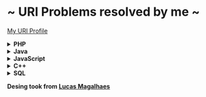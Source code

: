 #  ~ URI Problems resolved by me ~

<a href="https://www.beecrowd.com.br/judge/pt/profile/479086"> My URI Profile </a>

<!-- PHP -->
<details>
    <summary><strong>PHP</strong></summary>
    <br />
    <div align="left">
        <table border=1>
            <tr>
                <th colspan="4">Beginner</th>
            </tr>
            <tr>
                <th colspan="4"></th>
            </tr>
            <tr>
                <th>#</th>
                <th>Name</th>
                <th>Solved</th>
                <th>Status</th>
            </tr>
            <tr>
                <td align="center"><a href="https://www.beecrowd.com.br/judge/en/problems/view/1000">1000</a></td>
                <td align="center">Hello World!</td>
                <td align="center"><a href="https://github.com/felipeghizo/Exercicios_URI/blob/main/php/URI-1000.txt">Code</a></td>
                <td align="center">✅</td>
            </tr>
            <tr>
                <td align="center"><a href="https://www.beecrowd.com.br/judge/en/problems/view/1001">1001</a></td>
                <td align="center">Extremely Basic</td>
                <td align="center"><a href="https://github.com/felipeghizo/Exercicios_URI/blob/main/php/URI-1001.txt">Code</a></td>
                <td align="center">✅</td>
            </tr>
            <tr>
                <td align="center"><a href="https://www.beecrowd.com.br/judge/en/problems/view/1002">1002</a></td>
                <td align="center">Area of a Circle</td>
                <td align="center"><a href="https://github.com/felipeghizo/Exercicios_URI/blob/main/php/URI-1002.txt">Code</a></td>
                <td align="center">✅</td>
            </tr>
            <tr>
                <td align="center"><a href="https://www.beecrowd.com.br/judge/en/problems/view/1003">1003</a></td>
                <td align="center">Simple Sum</td>
                <td align="center"><a href="https://github.com/felipeghizo/Exercicios_URI/blob/main/php/URI-1003.txt">Code</a></td>
                <td align="center">✅</td>
            </tr>
            <tr>
                <td align="center"><a href="https://www.beecrowd.com.br/judge/en/problems/view/1004">1004</a></td>
                <td align="center">Simple Product</td>
                <td align="center"><a href="https://github.com/felipeghizo/Exercicios_URI/blob/main/php/URI-1004.txt">Code</a></td>
                <td align="center">✅</td>
            </tr>
            <tr>
                <td align="center"><a href="https://www.beecrowd.com.br/judge/en/problems/view/1005">1005</a></td>
                <td align="center">Average 1</td>
                <td align="center"><a href="https://github.com/felipeghizo/Exercicios_URI/blob/main/php/URI-1005.txt">Code</a></td>
                <td align="center">✅</td>
            </tr>
            <tr>
                <td align="center"><a href="https://www.beecrowd.com.br/judge/en/problems/view/1006">1006</a></td>
                <td align="center">Average 2</td>
                <td align="center"><a href="https://github.com/felipeghizo/Exercicios_URI/blob/main/php/URI-1006.txt">Code</a></td>
                <td align="center">✅</td>
            </tr>
            <tr>
                <td align="center"><a href="https://www.beecrowd.com.br/judge/en/problems/view/1007">1007</a></td>
                <td align="center">Difference</td>
                <td align="center"><a href="https://github.com/felipeghizo/Exercicios_URI/blob/main/php/URI-1007.txt">Code</a></td>
                <td align="center">✅</td>
            </tr>
            <tr>
                <td align="center"><a href="https://www.beecrowd.com.br/judge/en/problems/view/1008">1008</a></td>
                <td align="center">Salary</td>
                <td align="center"><a href="https://github.com/felipeghizo/Exercicios_URI/blob/main/php/URI-1008.txt">Code</a></td>
                <td align="center">✅</td>
            </tr>
            <tr>
                <td align="center"><a href="https://www.beecrowd.com.br/judge/en/problems/view/1009">1009</a></td>
                <td align="center">Salary with Bonus</td>
                <td align="center"><a href="https://github.com/felipeghizo/Exercicios_URI/blob/main/php/URI-1009.txt">Code</a></td>
                <td align="center">✅</td>
            </tr>
            <tr>
                <td align="center"><a href="https://www.beecrowd.com.br/judge/en/problems/view/1010">1010</a></td>
                <td align="center">Simple Calculate</td>
                <td align="center"><a href="https://github.com/felipeghizo/Exercicios_URI/blob/main/php/URI-1010.txt">Code</a></td>
                <td align="center">✅</td>
            </tr>
        </table>
</details>
<!-- PHP -->

<!-- Java -->
<details>
    <summary><strong>Java</strong></summary>
    <br />
    <div align="left">
        <table border=1>
            <tr>
                <th colspan="4">Beginner</th>
            </tr>
            <tr>
                <th colspan="4"></th>
            </tr>
            <tr>
                <th>#</th>
                <th>Name</th>
                <th>Solved</th>
                <th>Status</th>
            </tr>
            <tr>
                <td align="center"><a href="https://www.beecrowd.com.br/judge/en/problems/view/1000">1000</a></td>
                <td align="center">Hello World!</td>
                <td align="center"><a href="https://github.com/felipeghizo/Exercicios_URI/blob/main/java/URI-1000.txt">Code</a></td>
                <td align="center">✅</td>
            </tr>
            <tr>
                <td align="center"><a href="https://www.beecrowd.com.br/judge/en/problems/view/1001">1001</a></td>
                <td align="center">Extremely Basic</td>
                <td align="center"><a href="https://github.com/felipeghizo/Exercicios_URI/blob/main/java/URI-1001.txt">Code</a></td>
                <td align="center">✅</td>
            </tr>
            <tr>
                <td align="center"><a href="https://www.beecrowd.com.br/judge/en/problems/view/1002">1002</a></td>
                <td align="center">Area of a Circle</td>
                <td align="center"><a href="https://github.com/felipeghizo/Exercicios_URI/blob/main/java/URI-1002.txt">Code</a></td>
                <td align="center">✅</td>
            </tr>
            <tr>
                <td align="center"><a href="https://www.beecrowd.com.br/judge/en/problems/view/1003">1003</a></td>
                <td align="center">Simple Sum</td>
                <td align="center"><a href="https://github.com/felipeghizo/Exercicios_URI/blob/main/java/URI-1003.txt">Code</a></td>
                <td align="center">✅</td>
            </tr>
            <tr>
                <td align="center"><a href="https://www.beecrowd.com.br/judge/en/problems/view/1004">1004</a></td>
                <td align="center">Simple Product</td>
                <td align="center"><a href="https://github.com/felipeghizo/Exercicios_URI/blob/main/java/URI-1004.txt">Code</a></td>
                <td align="center">✅</td>
            </tr>
            <tr>
                <td align="center"><a href="https://www.beecrowd.com.br/judge/en/problems/view/1005">1005</a></td>
                <td align="center">Average 1</td>
                <td align="center"><a href="https://github.com/felipeghizo/Exercicios_URI/blob/main/java/URI-1005.txt">Code</a></td>
                <td align="center">✅</td>
            </tr>
            <tr>
                <td align="center"><a href="https://www.beecrowd.com.br/judge/en/problems/view/1006">1006</a></td>
                <td align="center">Average 2</td>
                <td align="center"><a href="https://github.com/felipeghizo/Exercicios_URI/blob/main/java/URI-1006.txt">Code</a></td>
                <td align="center">✅</td>
            </tr>
            <tr>
                <td align="center"><a href="https://www.beecrowd.com.br/judge/en/problems/view/1007">1007</a></td>
                <td align="center">Difference</td>
                <td align="center"><a href="https://github.com/felipeghizo/Exercicios_URI/blob/main/java/URI-1007.txt">Code</a></td>
                <td align="center">✅</td>
            </tr>
            <tr>
                <td align="center"><a href="https://www.beecrowd.com.br/judge/en/problems/view/1008">1008</a></td>
                <td align="center">Salary</td>
                <td align="center"><a href="https://github.com/felipeghizo/Exercicios_URI/blob/main/java/URI-1008.txt">Code</a></td>
                <td align="center">✅</td>
            </tr>
            <tr>
                <td align="center"><a href="https://www.beecrowd.com.br/judge/en/problems/view/1009">1009</a></td>
                <td align="center">Salary with Bonus</td>
                <td align="center"><a href="https://github.com/felipeghizo/Exercicios_URI/blob/main/java/URI-1009.txt">Code</a></td>
                <td align="center">✅</td>
            </tr>
            <tr>
                <td align="center"><a href="https://www.beecrowd.com.br/judge/en/problems/view/1010">1010</a></td>
                <td align="center">Simple Calculate</td>
                <td align="center"><a href="https://github.com/felipeghizo/Exercicios_URI/blob/main/java/URI-1010.txt">Code</a></td>
                <td align="center">✅</td>
            </tr>
            <tr>
                <td align="center"><a href="https://www.beecrowd.com.br/judge/en/problems/view/1011">1011</a></td>
                <td align="center">Sphere</td>
                <td align="center"><a href="https://github.com/felipeghizo/Exercicios_URI/blob/main/java/URI-1011.txt">Code</a></td>
                <td align="center">✅</td>
            </tr>
            <tr>
                <td align="center"><a href="https://www.beecrowd.com.br/judge/en/problems/view/1012">1012</a></td>
                <td align="center">Area</td>
                <td align="center"><a href="https://github.com/felipeghizo/Exercicios_URI/blob/main/java/URI-1012.txt">Code</a></td>
                <td align="center">✅</td>
            </tr>
            <tr>
                <td align="center"><a href="https://www.beecrowd.com.br/judge/en/problems/view/1013">1013</a></td>
                <td align="center">The Greatest</td>
                <td align="center"><a href="https://github.com/felipeghizo/Exercicios_URI/blob/main/java/URI-1013.txt">Code</a></td>
                <td align="center">✅</td>
            </tr>
            <tr>
                <td align="center"><a href="https://www.beecrowd.com.br/judge/en/problems/view/1014">1014</a></td>
                <td align="center">Consumption</td>
                <td align="center"><a href="https://github.com/felipeghizo/Exercicios_URI/blob/main/java/URI-1014.txt">Code</a></td>
                <td align="center">✅</td>
            </tr>
            <tr>
                <td align="center"><a href="https://www.beecrowd.com.br/judge/en/problems/view/1015">1015</a></td>
                <td align="center">Distance Between Two Points</td>
                <td align="center"><a href="https://github.com/felipeghizo/Exercicios_URI/blob/main/java/URI-1015.txt">Code</a></td>
                <td align="center">✅</td>
            </tr>
            <tr>
                <td align="center"><a href="https://www.beecrowd.com.br/judge/en/problems/view/1016">1016</a></td>
                <td align="center">Distance</td>
                <td align="center"><a href="https://github.com/felipeghizo/Exercicios_URI/blob/main/java/URI-1016.txt">Code</a></td>
                <td align="center">✅</td>
            </tr>
            <tr>
                <td align="center"><a href="https://www.beecrowd.com.br/judge/en/problems/view/1017">1017</a></td>
                <td align="center">Fuel Spent</td>
                <td align="center"><a href="https://github.com/felipeghizo/Exercicios_URI/blob/main/java/URI-1017.txt">Code</a></td>
                <td align="center">✅</td>
            </tr>
            <tr>
                <td align="center"><a href="https://www.beecrowd.com.br/judge/en/problems/view/1018">1018</a></td>
                <td align="center">Banknotes</td>
                <td align="center"><a href="https://github.com/felipeghizo/Exercicios_URI/blob/main/java/URI-1018.txt">Code</a></td>
                <td align="center">✅</td>
            </tr>
            <tr>
                <td align="center"><a href="https://www.beecrowd.com.br/judge/en/problems/view/1019">1019</a></td>
                <td align="center">Time Conversion</td>
                <td align="center"><a href="https://github.com/felipeghizo/Exercicios_URI/blob/main/java/URI-1019.txt">Code</a></td>
                <td align="center">✅</td>
            </tr>
            <tr>
                <td align="center"><a href="https://www.beecrowd.com.br/judge/en/problems/view/1020">1020</a></td>
                <td align="center">Age in Days</td>
                <td align="center"><a href="https://github.com/felipeghizo/Exercicios_URI/blob/main/java/URI-1020.txt">Code</a></td>
                <td align="center">✅</td>
            </tr>
	    <tr>
                <td align="center"><a href="https://judge.beecrowd.com/pt/problems/view/1045">1045</a></td>
                <td align="center">Tipos de Triângulos</td>
                <td align="center"><a href="https://github.com/felipeghizo/Exercicios_URI/blob/main/java/URI-1045.txt">Code</a></td>
                <td align="center">✅</td>
            </tr>
	    <tr>
                <td align="center"><a href="https://judge.beecrowd.com/pt/problems/view/1046">1046</a></td>
                <td align="center">Tempo de Jogo</td>
                <td align="center"><a href="https://github.com/felipeghizo/Exercicios_URI/blob/main/java/URI-1046.txt">Code</a></td>
                <td align="center">✅</td>
            </tr>
	    <tr>
                <td align="center"><a href="https://judge.beecrowd.com/pt/problems/view/1047">1047</a></td>
                <td align="center">Tempo de Jogo com Minutos</td>
                <td align="center"><a href="https://github.com/felipeghizo/Exercicios_URI/blob/main/java/URI-1047.txt">Code</a></td>
                <td align="center">✅</td>
            </tr>
	    <tr>
                <td align="center"><a href="https://judge.beecrowd.com/pt/problems/view/1048">1048</a></td>
                <td align="center">Aumento de Salário</td>
                <td align="center"><a href="https://github.com/felipeghizo/Exercicios_URI/blob/main/java/URI-1048.txt">Code</a></td>
                <td align="center">✅</td>
            </tr>
	    <tr>
                <td align="center"><a href="https://judge.beecrowd.com/pt/problems/view/1049">1049</a></td>
                <td align="center">AnimaL</td>
                <td align="center"><a href="https://github.com/felipeghizo/Exercicios_URI/blob/main/java/URI-1049.txt">Code</a></td>
                <td align="center">✅</td>
            </tr>
	    <tr>
                <td align="center"><a href="https://judge.beecrowd.com/pt/problems/view/1050">1050</a></td>
                <td align="center">DDD</td>
                <td align="center"><a href="https://github.com/felipeghizo/Exercicios_URI/blob/main/java/URI-1050.txt">Code</a></td>
                <td align="center">✅</td>
            </tr>
	    <tr>
                <td align="center"><a href="https://judge.beecrowd.com/pt/problems/view/1051">1051</a></td>
                <td align="center">Imposto de Renda</td>
                <td align="center"><a href="https://github.com/felipeghizo/Exercicios_URI/blob/main/java/URI-1051.txt">Code</a></td>
                <td align="center">✅</td>
            </tr>
	    <tr>
                <td align="center"><a href="https://judge.beecrowd.com/pt/problems/view/1052">1052</a></td>
                <td align="center">Mês</td>
                <td align="center"><a href="https://github.com/felipeghizo/Exercicios_URI/blob/main/java/URI-1052.txt">Code</a></td>
                <td align="center">✅</td>
            </tr>
	    <tr>
                <td align="center"><a href="https://judge.beecrowd.com/pt/problems/view/1060">1060</a></td>
                <td align="center">Números Positivos</td>
                <td align="center"><a href="https://github.com/felipeghizo/Exercicios_URI/blob/main/java/URI-1060.txt">Code</a></td>
                <td align="center">✅</td>
            </tr>
	    <tr>
                <td align="center"><a href="https://judge.beecrowd.com/pt/problems/view/1061">1061</a></td>
                <td align="center">Tempo de um evento</td>
                <td align="center"><a href="https://github.com/felipeghizo/Exercicios_URI/blob/main/java/URI-1061.txt">Code</a></td>
                <td align="center">✅</td>
            </tr>
	    <tr>
                <td align="center"><a href="https://judge.beecrowd.com/pt/problems/view/1064">1064</a></td>
                <td align="center">Positivos e Média</td>
                <td align="center"><a href="https://github.com/felipeghizo/Exercicios_URI/blob/main/java/URI-1064.txt">Code</a></td>
                <td align="center">✅</td>
            </tr>
	    <tr>
                <td align="center"><a href="https://judge.beecrowd.com/pt/problems/view/1065">1065</a></td>
                <td align="center">Pares entre Cinco números</td>
                <td align="center"><a href="https://github.com/felipeghizo/Exercicios_URI/blob/main/java/URI-1065.txt">Code</a></td>
                <td align="center">✅</td>
            </tr>
	    <tr>
                <td align="center"><a href="https://judge.beecrowd.com/pt/problems/view/1066">1066</a></td>
                <td align="center">Pares, Ímpares, Positivos e Negativos</td>
                <td align="center"><a href="https://github.com/felipeghizo/Exercicios_URI/blob/main/java/URI-1066.txt">Code</a></td>
                <td align="center">✅</td>
            </tr>
	    <tr>
                <td align="center"><a href="https://judge.beecrowd.com/pt/problems/view/1070">1070</a></td>
                <td align="center">Seis números ímpares</td>
                <td align="center"><a href="https://github.com/felipeghizo/Exercicios_URI/blob/main/java/URI-1070.txt">Code</a></td>
                <td align="center">✅</td>
            </tr>
	    <tr>
                <td align="center"><a href="https://judge.beecrowd.com/pt/problems/view/1071">1071</a></td>
                <td align="center">Soma de impares consecutivos I</td>
                <td align="center"><a href="https://github.com/felipeghizo/Exercicios_URI/blob/main/java/URI-1071.txt">Code</a></td>
                <td align="center">✅</td>
            </tr>
	    <tr>
                <td align="center"><a href="https://judge.beecrowd.com/pt/problems/view/1072">1072</a></td>
                <td align="center">Intervalo 2</td>
                <td align="center"><a href="https://github.com/felipeghizo/Exercicios_URI/blob/main/java/URI-1072.txt">Code</a></td>
                <td align="center">✅</td>
            </tr>
	    <tr>
                <td align="center"><a href="https://judge.beecrowd.com/pt/problems/view/1079">1079</a></td>
                <td align="center">Médias Ponderadas</td>
                <td align="center"><a href="https://github.com/felipeghizo/Exercicios_URI/blob/main/java/URI-1079.txt">Code</a></td>
                <td align="center">✅</td>
            </tr>
	    <tr>
                <td align="center"><a href="https://judge.beecrowd.com/pt/problems/view/1094">1094</a></td>
                <td align="center">Experiências</td>
                <td align="center"><a href="https://github.com/felipeghizo/Exercicios_URI/blob/main/java/URI-1094.txt">Code</a></td>
                <td align="center">✅</td>
            </tr>
	    <tr>
                <td align="center"><a href="https://judge.beecrowd.com/pt/problems/view/1095">1095</a></td>
                <td align="center">Sequencias IJ 1</td>
                <td align="center"><a href="https://github.com/felipeghizo/Exercicios_URI/blob/main/java/URI-1095.txt">Code</a></td>
                <td align="center">✅</td>
            </tr>
	    <tr>
                <td align="center"><a href="https://judge.beecrowd.com/pt/problems/view/1096">1096</a></td>
                <td align="center">Sequencias IJ 2</td>
                <td align="center"><a href="https://github.com/felipeghizo/Exercicios_URI/blob/main/java/URI-1096.txt">Code</a></td>
                <td align="center">✅</td>
            </tr>
	    <tr>
                <td align="center"><a href="https://judge.beecrowd.com/pt/problems/view/1097">1097</a></td>
                <td align="center">Sequencias IJ 3</td>
                <td align="center"><a href="https://github.com/felipeghizo/Exercicios_URI/blob/main/java/URI-1097.txt">Code</a></td>
                <td align="center">✅</td>
            </tr>
	    <tr>
                <td align="center"><a href="https://judge.beecrowd.com/pt/problems/view/1098">1098</a></td>
                <td align="center">Sequencias IJ 4</td>
                <td align="center"><a href="https://github.com/felipeghizo/Exercicios_URI/blob/main/java/URI-1098.txt">Code</a></td>
                <td align="center">✅</td>
            </tr>
	    <tr>
                <td align="center"><a href="https://judge.beecrowd.com/pt/problems/view/1101">1101</a></td>
                <td align="center">Sequência de Números e Soma</td>
                <td align="center"><a href="https://github.com/felipeghizo/Exercicios_URI/blob/main/java/URI-1101.txt">Code</a></td>
                <td align="center">✅</td>
            </tr>
	    <tr>
                <td align="center"><a href="https://judge.beecrowd.com/pt/problems/view/1113">1113</a></td>
                <td align="center">Crescente e Decrescente</td>
                <td align="center"><a href="https://github.com/felipeghizo/Exercicios_URI/blob/main/java/URI-1113.txt">Code</a></td>
                <td align="center">✅</td>
            </tr>
	    <tr>
                <td align="center"><a href="https://judge.beecrowd.com/pt/problems/view/1116">1116</a></td>
                <td align="center">Dividindo X por Y</td>
                <td align="center"><a href="https://github.com/felipeghizo/Exercicios_URI/blob/main/java/URI-1116.txt">Code</a></td>
                <td align="center">✅</td>
            </tr>
	    <tr>
                <td align="center"><a href="https://judge.beecrowd.com/pt/problems/view/1117">1117</a></td>
                <td align="center">Validação de nota</td>
                <td align="center"><a href="https://github.com/felipeghizo/Exercicios_URI/blob/main/java/URI-1117.txt">Code</a></td>
                <td align="center">✅</td>
            </tr>
	    <tr>
                <td align="center"><a href="https://judge.beecrowd.com/pt/problems/view/1118">1118</a></td>
                <td align="center">Várias Notas Com Validação</td>
                <td align="center"><a href="https://github.com/felipeghizo/Exercicios_URI/blob/main/java/URI-1118.txt">Code</a></td>
                <td align="center">✅</td>
            </tr>
	    <tr>
                <td align="center"><a href="https://judge.beecrowd.com/pt/problems/view/1117">1117</a></td>
                <td align="center">Grenais</td>
                <td align="center"><a href="https://github.com/felipeghizo/Exercicios_URI/blob/main/java/URI-1117.txt">Code</a></td>
                <td align="center">✅</td>
            </tr>
	    <tr>
                <td align="center"><a href="https://judge.beecrowd.com/pt/problems/view/1117">1117</a></td>
                <td align="center">Múltiplos de 13</td>
                <td align="center"><a href="https://github.com/felipeghizo/Exercicios_URI/blob/main/java/URI-1117.txt">Code</a></td>
                <td align="center">✅</td>
            </tr>
	    <tr>
                <td align="center"><a href="https://judge.beecrowd.com/pt/problems/view/1117">1117</a></td>
                <td align="center">Resto da divisão</td>
                <td align="center"><a href="https://github.com/felipeghizo/Exercicios_URI/blob/main/java/URI-1117.txt">Code</a></td>
                <td align="center">✅</td>
            </tr>
	    <tr>
                <td align="center"><a href="https://judge.beecrowd.com/pt/problems/view/1117">1117</a></td>
                <td align="center">PUM</td>
                <td align="center"><a href="https://github.com/felipeghizo/Exercicios_URI/blob/main/java/URI-1117.txt">Code</a></td>
                <td align="center">✅</td>
            </tr>
	    <tr>
                <td align="center"><a href="https://judge.beecrowd.com/pt/problems/view/1117">1117</a></td>
                <td align="center">Quadrado e ao cubo</td>
                <td align="center"><a href="https://github.com/felipeghizo/Exercicios_URI/blob/main/java/URI-1117.txt">Code</a></td>
                <td align="center">✅</td>
            </tr>
	    <tr>
                <td align="center"><a href="https://judge.beecrowd.com/pt/problems/view/1117">1117</a></td>
                <td align="center">Sequência Lógica</td>
                <td align="center"><a href="https://github.com/felipeghizo/Exercicios_URI/blob/main/java/URI-1117.txt">Code</a></td>
                <td align="center">✅</td>
            </tr>
	    <tr>
                <td align="center"><a href="https://judge.beecrowd.com/pt/problems/view/1117">1117</a></td>
                <td align="center">Sequência Lógica 2</td>
                <td align="center"><a href="https://github.com/felipeghizo/Exercicios_URI/blob/main/java/URI-1117.txt">Code</a></td>
                <td align="center">✅</td>
            </tr>
        </table>
</details>
<!-- Java -->

<!-- JavaScript -->
<details>
    <summary><strong>JavaScript</strong></summary>
    <br />
    <div align="left">
        <table border=1>
            <tr>
                <th colspan="4">Beginner</th>
            </tr>
            <tr>
                <th colspan="4"></th>
            </tr>
            <tr>
                <th>#</th>
                <th>Name</th>
                <th>Solved</th>
                <th>Status</th>
            </tr>
            <tr>
                <td align="center"><a href="https://www.beecrowd.com.br/judge/en/problems/view/1000">1000</a></td>
                <td align="center">Hello World!</td>
                <td align="center"><a href="https://github.com/felipeghizo/Exercicios_URI/blob/main/JS/URI-1000.txt">Code</a></td>
                <td align="center">✅</td>
            </tr>
            <tr>
                <td align="center"><a href="https://www.beecrowd.com.br/judge/en/problems/view/1001">1001</a></td>
                <td align="center">Extremely Basic</td>
                <td align="center"><a href="https://github.com/felipeghizo/Exercicios_URI/blob/main/JS/URI-1001.txt">Code</a></td>
                <td align="center">✅</td>
            </tr>
            <tr>
                <td align="center"><a href="https://www.beecrowd.com.br/judge/en/problems/view/1002">1002</a></td>
                <td align="center">Area of a Circle</td>
                <td align="center"><a href="https://github.com/felipeghizo/Exercicios_URI/blob/main/JS/URI-1002.txt">Code</a></td>
                <td align="center">✅</td>
            </tr>
            <tr>
                <td align="center"><a href="https://www.beecrowd.com.br/judge/en/problems/view/1003">1003</a></td>
                <td align="center">Simple Sum</td>
                <td align="center"><a href="https://github.com/felipeghizo/Exercicios_URI/blob/main/JS/URI-1003.txt">Code</a></td>
                <td align="center">✅</td>
            </tr>
            <tr>
                <td align="center"><a href="https://www.beecrowd.com.br/judge/en/problems/view/1004">1004</a></td>
                <td align="center">Simple Product</td>
                <td align="center"><a href="https://github.com/felipeghizo/Exercicios_URI/blob/main/JS/URI-1004.txt">Code</a></td>
                <td align="center">✅</td>
            </tr>
            <tr>
                <td align="center"><a href="https://www.beecrowd.com.br/judge/en/problems/view/1005">1005</a></td>
                <td align="center">Average 1</td>
                <td align="center"><a href="https://github.com/felipeghizo/Exercicios_URI/blob/main/JS/URI-1005.txt">Code</a></td>
                <td align="center">✅</td>
            </tr>
            <tr>
                <td align="center"><a href="https://www.beecrowd.com.br/judge/en/problems/view/1006">1006</a></td>
                <td align="center">Average 2</td>
                <td align="center"><a href="https://github.com/felipeghizo/Exercicios_URI/blob/main/JS/URI-1006.txt">Code</a></td>
                <td align="center">✅</td>
            </tr>
            <tr>
                <td align="center"><a href="https://www.beecrowd.com.br/judge/en/problems/view/1007">1007</a></td>
                <td align="center">Difference</td>
                <td align="center"><a href="https://github.com/felipeghizo/Exercicios_URI/blob/main/JS/URI-1007.txt">Code</a></td>
                <td align="center">✅</td>
            </tr>
            <tr>
                <td align="center"><a href="https://www.beecrowd.com.br/judge/en/problems/view/1008">1008</a></td>
                <td align="center">Salary</td>
                <td align="center"><a href="https://github.com/felipeghizo/Exercicios_URI/blob/main/JS/URI-1008.txt">Code</a></td>
                <td align="center">✅</td>
            </tr>
            <tr>
                <td align="center"><a href="https://www.beecrowd.com.br/judge/en/problems/view/1009">1009</a></td>
                <td align="center">Salary with Bonus</td>
                <td align="center"><a href="https://github.com/felipeghizo/Exercicios_URI/blob/main/JS/URI-1009.txt">Code</a></td>
                <td align="center">✅</td>
            </tr>
            <tr>
                <td align="center"><a href="https://www.beecrowd.com.br/judge/en/problems/view/1010">1010</a></td>
                <td align="center">Simple Calculate</td>
                <td align="center"><a href="https://github.com/felipeghizo/Exercicios_URI/blob/main/JS/URI-1010.txt">Code</a></td>
                <td align="center">✅</td>
            </tr>
        </table>
</details>
<!-- JavaScript -->

<!-- C++ -->
<details>
    <summary><strong>C++</strong></summary>
    <br />
    <div align="left">
        <table border=1>
            <tr>
                <th colspan="4">Beginner</th>
            </tr>
            <tr>
                <th colspan="4"></th>
            </tr>
            <tr>
                <th>#</th>
                <th>Name</th>
                <th>Solved</th>
                <th>Status</th>
            </tr>
            <tr>
                <td align="center"><a href="https://www.beecrowd.com.br/judge/en/problems/view/1000">1000</a></td>
                <td align="center">Hello World!</td>
                <td align="center"><a href="https://github.com/felipeghizo/Exercicios_URI/blob/main/c%2B%2B/URI-1000.txt">Code</a></td>
                <td align="center">✅</td>
            </tr>
            <tr>
                <td align="center"><a href="https://www.beecrowd.com.br/judge/en/problems/view/1001">1001</a></td>
                <td align="center">Extremely Basic</td>
                <td align="center"><a href="https://github.com/felipeghizo/Exercicios_URI/blob/main/c%2B%2B/URI-1001.txt">Code</a></td>
                <td align="center">✅</td>
            </tr>
            <tr>
                <td align="center"><a href="https://www.beecrowd.com.br/judge/en/problems/view/1002">1002</a></td>
                <td align="center">Area of a Circle</td>
                <td align="center"><a href="https://github.com/felipeghizo/Exercicios_URI/blob/main/c%2B%2B/URI-1002.txt">Code</a></td>
                <td align="center">✅</td>
            </tr>
            <tr>
                <td align="center"><a href="https://www.beecrowd.com.br/judge/en/problems/view/1003">1003</a></td>
                <td align="center">Simple Sum</td>
                <td align="center"><a href="https://github.com/felipeghizo/Exercicios_URI/blob/main/c%2B%2B/URI-1003.txt">Code</a></td>
                <td align="center">✅</td>
            </tr>
            <tr>
                <td align="center"><a href="https://www.beecrowd.com.br/judge/en/problems/view/1004">1004</a></td>
                <td align="center">Simple Product</td>
                <td align="center"><a href="https://github.com/felipeghizo/Exercicios_URI/blob/main/c%2B%2B/URI-1004.txt">Code</a></td>
                <td align="center">✅</td>
            </tr>
            <tr>
                <td align="center"><a href="https://www.beecrowd.com.br/judge/en/problems/view/1005">1005</a></td>
                <td align="center">Average 1</td>
                <td align="center"><a href="https://github.com/felipeghizo/Exercicios_URI/blob/main/c%2B%2B/URI-1005.txt">Code</a></td>
                <td align="center">✅</td>
            </tr>
            <tr>
                <td align="center"><a href="https://www.beecrowd.com.br/judge/en/problems/view/1006">1006</a></td>
                <td align="center">Average 2</td>
                <td align="center"><a href="https://github.com/felipeghizo/Exercicios_URI/blob/main/c%2B%2B/URI-1006.txt">Code</a></td>
                <td align="center">✅</td>
            </tr>
            <tr>
                <td align="center"><a href="https://www.beecrowd.com.br/judge/en/problems/view/1007">1007</a></td>
                <td align="center">Difference</td>
                <td align="center"><a href="https://github.com/felipeghizo/Exercicios_URI/blob/main/c%2B%2B/URI-1007.txt">Code</a></td>
                <td align="center">✅</td>
            </tr>
            <tr>
                <td align="center"><a href="https://www.beecrowd.com.br/judge/en/problems/view/1008">1008</a></td>
                <td align="center">Salary</td>
                <td align="center"><a href="https://github.com/felipeghizo/Exercicios_URI/blob/main/c%2B%2B/URI-1008.txt">Code</a></td>
                <td align="center">✅</td>
            </tr>
            <tr>
                <td align="center"><a href="https://www.beecrowd.com.br/judge/en/problems/view/1009">1009</a></td>
                <td align="center">Salary with Bonus</td>
                <td align="center"><a href="https://github.com/felipeghizo/Exercicios_URI/blob/main/c%2B%2B/URI-1009.txt">Code</a></td>
                <td align="center">✅</td>
            </tr>
            <tr>
                <td align="center"><a href="https://www.beecrowd.com.br/judge/en/problems/view/1010">1010</a></td>
                <td align="center">Simple Calculate</td>
                <td align="center"><a href="https://github.com/felipeghizo/Exercicios_URI/blob/main/c%2B%2B/URI-1010.txt">Code</a></td>
                <td align="center">✅</td>
            </tr>
        </table>
</details>
<!-- C++ -->
        
<!-- SQL -->
<details>
    <summary><strong>SQL</strong></summary>
    <br />
    <div align="left">
        <table border=1>
            <tr>
                <th colspan="4">Beginner</th>
            </tr>
            <tr>
                <th colspan="4"></th>
            </tr>
            <tr>
                <th>#</th>
                <th>Name</th>
                <th>Solved</th>
                <th>Status</th>
            </tr>
            <tr>
                <td align="center"><a href="https://www.beecrowd.com.br/judge/en/problems/view/1602">1602</a></td>
                <td align="center">Select Basic</td>
                <td align="center"><a href="https://github.com/felipeghizo/Exercicios_URI/blob/main/SQL/URI-1602.txt">Code</a></td>
                <td align="center">✅</td>
            </tr>
            <tr>
                <td align="center"><a href="https://www.beecrowd.com.br/judge/en/problems/view/2603">2603</a></td>
                <td align="center">Customer Address</td>
                <td align="center"><a href="https://github.com/felipeghizo/Exercicios_URI/blob/main/SQL/URI-2603.txt">Code</a></td>
                <td align="center">✅</td>
            </tr>
            <tr>
                <td align="center"><a href="https://www.beecrowd.com.br/judge/en/problems/view/2604">2604</a></td>
                <td align="center">Less than 10 or Greather than 100</td>
                <td align="center"><a href="https://github.com/felipeghizo/Exercicios_URI/blob/main/SQL/URI-2604.txt">Code</a></td>
                <td align="center">✅</td>
            </tr>
            <tr>
                <td align="center"><a href="https://www.beecrowd.com.br/judge/en/problems/view/2605">2605</a></td>
                <td align="center">Executive Representatives</td>
                <td align="center"><a href="https://github.com/felipeghizo/Exercicios_URI/blob/main/SQL/URI-2605.txt">Code</a></td>
                <td align="center">✅</td>
            </tr>
            <tr>
                <td align="center"><a href="https://www.beecrowd.com.br/judge/en/problems/view/2606">2606</a></td>
                <td align="center">Categories</td>
                <td align="center"><a href="https://github.com/felipeghizo/Exercicios_URI/blob/main/SQL/URI-2606.txt">Code</a></td>
                <td align="center">✅</td>
            </tr>
            <tr>
                <td align="center"><a href="https://www.beecrowd.com.br/judge/en/problems/view/2607">2607</a></td>
                <td align="center">Cities in Alphabetical Order</td>
                <td align="center"><a href="https://github.com/felipeghizo/Exercicios_URI/blob/main/SQL/URI-2607.txt">Code</a></td>
                <td align="center">✅</td>
            </tr>
            <tr>
                <td align="center"><a href="https://www.beecrowd.com.br/judge/en/problems/view/2608">2608</a></td>
                <td align="center">Highest and Lowest Price</td>
                <td align="center"><a href="https://github.com/felipeghizo/Exercicios_URI/blob/main/SQL/URI-2608.txt">Code</a></td>
                <td align="center">✅</td>
            </tr>
            <tr>
                <td align="center"><a href="https://www.beecrowd.com.br/judge/en/problems/view/2609">2609</a></td>
                <td align="center">Products by Categories</td>
                <td align="center"><a href="https://github.com/felipeghizo/Exercicios_URI/blob/main/SQL/URI-2609.txt">Code</a></td>
                <td align="center">✅</td>
            </tr>
            <tr>
                <td align="center"><a href="https://www.beecrowd.com.br/judge/en/problems/view/2610">2610</a></td>
                <td align="center">Average Value of Products</td>
                <td align="center"><a href="https://github.com/felipeghizo/Exercicios_URI/blob/main/SQL/URI-2610.txt">Code</a></td>
                <td align="center">✅</td>
            </tr>
            <tr>
                <td align="center"><a href="https://www.beecrowd.com.br/judge/en/problems/view/2611">2611</a></td>
                <td align="center">Action movies</td>
                <td align="center"><a href="https://github.com/felipeghizo/Exercicios_URI/blob/main/SQL/URI-2611.txt">Code</a></td>
                <td align="center">✅</td>
            </tr>
            <tr>
                <td align="center"><a href="https://www.beecrowd.com.br/judge/en/problems/view/2613">2613</a></td>
                <td align="center">Films on Sale</td>
                <td align="center"><a href="https://github.com/felipeghizo/Exercicios_URI/blob/main/SQL/URI-2613.txt">Code</a></td>
                <td align="center">✅</td>
            </tr>
            <tr>
                <td align="center"><a href="https://www.beecrowd.com.br/judge/en/problems/view/2614">2614</a></td>
                <td align="center">September rentals</td>
                <td align="center"><a href="https://github.com/felipeghizo/Exercicios_URI/blob/main/SQL/URI-2614.txt">Code</a></td>
                <td align="center">✅</td>
            </tr>
            <tr>
                <td align="center"><a href="https://www.beecrowd.com.br/judge/en/problems/view/2615">2615</a></td>
                <td align="center">Expanding the Business</td>
                <td align="center"><a href="https://github.com/felipeghizo/Exercicios_URI/blob/main/SQL/URI-2615.txt">Code</a></td>
                <td align="center">✅</td>
            </tr>
            <tr>
                <td align="center"><a href="https://www.beecrowd.com.br/judge/en/problems/view/2616">2616</a></td>
                <td align="center">No Rental</td>
                <td align="center"><a href="https://github.com/felipeghizo/Exercicios_URI/blob/main/SQL/URI-2616.txt">Code</a></td>
                <td align="center">✅</td>
            </tr>
            <tr>
                <td align="center"><a href="https://www.beecrowd.com.br/judge/en/problems/view/2617">2617</a></td>
                <td align="center">Supplier Ajax SA</td>
                <td align="center"><a href="https://github.com/felipeghizo/Exercicios_URI/blob/main/SQL/URI-2617.txt">Code</a></td>
                <td align="center">✅</td>
            </tr>
            <tr>
                <td align="center"><a href="https://www.beecrowd.com.br/judge/en/problems/view/2618">2618</a></td>
                <td align="center">Imported products</td>
                <td align="center"><a href="https://github.com/felipeghizo/Exercicios_URI/blob/main/SQL/URI-2618.txt">Code</a></td>
                <td align="center">✅</td>
            </tr>
            <tr>
                <td align="center"><a href="https://www.beecrowd.com.br/judge/en/problems/view/2619">2619</a></td>
                <td align="center">Super Luxury</td>
                <td align="center"><a href="https://github.com/felipeghizo/Exercicios_URI/blob/main/SQL/URI-2619.txt">Code</a></td>
                <td align="center">✅</td>
            </tr>
            <tr>
                <td align="center"><a href="https://www.beecrowd.com.br/judge/en/problems/view/2620">2620</a></td>
                <td align="center">Orders in the First Semester</td>
                <td align="center"><a href="https://github.com/felipeghizo/Exercicios_URI/blob/main/SQL/URI-2620.txt">Code</a></td>
                <td align="center">✅</td>
            </tr>
            <tr>
                <td align="center"><a href="https://www.beecrowd.com.br/judge/en/problems/view/2621">2621</a></td>
                <td align="center">Quantities Between 10 and 20</td>
                <td align="center"><a href="https://github.com/felipeghizo/Exercicios_URI/blob/main/SQL/URI-2621.txt">Code</a></td>
                <td align="center">✅</td>
            </tr>
            <tr>
                <td align="center"><a href="https://www.beecrowd.com.br/judge/en/problems/view/2622">2622</a></td>
                <td align="center">Legal entities</td>
                <td align="center"><a href="https://github.com/felipeghizo/Exercicios_URI/blob/main/SQL/URI-2622.txt">Code</a></td>
                <td align="center">✅</td>
            </tr>
            <tr>
                <td align="center"><a href="https://www.beecrowd.com.br/judge/en/problems/view/2623">2623</a></td>
                <td align="center">Categories with Multiple Products</td>
                <td align="center"><a href="https://github.com/felipeghizo/Exercicios_URI/blob/main/SQL/URI-2623.txt">Code</a></td>
                <td align="center">✅</td>
            </tr>
            <tr>
                <td align="center"><a href="https://www.beecrowd.com.br/judge/en/problems/view/2624">2624</a></td>
                <td align="center">Number of Cities per Customer</td>
                <td align="center"><a href="https://github.com/felipeghizo/Exercicios_URI/blob/main/SQL/URI-2624.txt">Code</a></td>
                <td align="center">✅</td>
            </tr>
            <tr>
                <td align="center"><a href="https://www.beecrowd.com.br/judge/en/problems/view/2625">2625</a></td>
                <td align="center">CPF mask</td>
                <td align="center"><a href="https://github.com/felipeghizo/Exercicios_URI/blob/main/SQL/URI-2625.txt">Code</a></td>
                <td align="center">✅</td>
            </tr>
            <tr>
                <td align="center"><a href="https://www.beecrowd.com.br/judge/en/problems/view/2737">2737</a></td>
                <td align="center">Lawyers</td>
                <td align="center"><a href="https://github.com/felipeghizo/Exercicios_URI/blob/main/SQL/URI-2737.txt">Code</a></td>
                <td align="center">✅</td>
            </tr>
            <tr>
                <td align="center"><a href="https://www.beecrowd.com.br/judge/en/problems/view/2738">2738</a></td>
                <td align="center">Contest</td>
                <td align="center"><a href="https://github.com/felipeghizo/Exercicios_URI/blob/main/SQL/URI-2738.txt">Code</a></td>
                <td align="center">✅</td>
            </tr>
            <tr>
                <td align="center"><a href="https://www.beecrowd.com.br/judge/en/problems/view/2739">2739</a></td>
                <td align="center">Payday</td>
                <td align="center"><a href="https://github.com/felipeghizo/Exercicios_URI/blob/main/SQL/URI-2739.txt">Code</a></td>
                <td align="center">✅</td>
            </tr>
            <tr>
                <td align="center"><a href="https://www.beecrowd.com.br/judge/en/problems/view/2740">2740</a></td>
                <td align="center">turns on</td>
                <td align="center"><a href="https://github.com/felipeghizo/Exercicios_URI/blob/main/SQL/URI-2740.txt">Code</a></td>
                <td align="center">✅</td>
            </tr>
            <tr>
                <td align="center"><a href="https://www.beecrowd.com.br/judge/en/problems/view/2741">2741</a></td>
                <td align="center">Student Notes</td>
                <td align="center"><a href="https://github.com/felipeghizo/Exercicios_URI/blob/main/SQL/URI-2741.txt">Code</a></td>
                <td align="center">✅</td>
            </tr>
            <tr>
                <td align="center"><a href="https://www.beecrowd.com.br/judge/en/problems/view/2742">2742</a></td>
                <td align="center">Richard's Multiverse</td>
                <td align="center"><a href="https://github.com/felipeghizo/Exercicios_URI/blob/main/SQL/URI-2742.txt">Code</a></td>
                <td align="center">✅</td>
            </tr>
            <tr>
                <td align="center"><a href="https://www.beecrowd.com.br/judge/en/problems/view/2743">2743</a></td>
                <td align="center">Number of Characters</td>
                <td align="center"><a href="https://github.com/felipeghizo/Exercicios_URI/blob/main/SQL/URI-2743.txt">Code</a></td>
                <td align="center">✅</td>
            </tr>
            <tr>
                <td align="center"><a href="https://www.beecrowd.com.br/judge/en/problems/view/2744">2744</a></td>
                <td align="center">Passwords</td>
                <td align="center"><a href="https://github.com/felipeghizo/Exercicios_URI/blob/main/SQL/URI-2744.txt">Code</a></td>
                <td align="center">✅</td>
            </tr>
            <tr>
                <td align="center"><a href="https://www.beecrowd.com.br/judge/en/problems/view/2745">2745</a></td>
                <td align="center">Fees</td>
                <td align="center"><a href="https://github.com/felipeghizo/Exercicios_URI/blob/main/SQL/URI-2745.txt">Code</a></td>
                <td align="center">✅</td>
            </tr>
            <tr>
                <td align="center"><a href="https://www.beecrowd.com.br/judge/en/problems/view/2746">2746</a></td>
                <td align="center">Virus</td>
                <td align="center"><a href="https://github.com/felipeghizo/Exercicios_URI/blob/main/SQL/URI-2746.txt">Code</a></td>
                <td align="center">✅</td>
            </tr>
            <tr>
                <td align="center"><a href="https://www.beecrowd.com.br/judge/en/problems/view/2988">2988</a></td>
                <td align="center">Ceará Championship</td>
                <td align="center"><a href="https://github.com/felipeghizo/Exercicios_URI/blob/main/SQL/URI-2988.txt">Code</a></td>
                <td align="center">✅</td>
            </tr>
        </table>
</details>
<!-- SQL -->

**Desing took from <a href="https://github.com/lucasrmagalhaes/desafios-URI_beecrowd">Lucas Magalhaes</a>**
